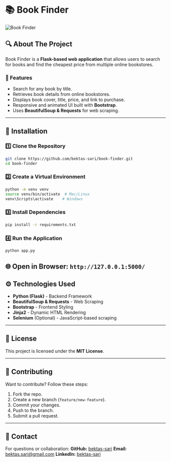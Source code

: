 # 📚 Book Finder

![Book Finder](https://via.placeholder.com/1000x500?text=Book+Finder+Banner)

## 🔍 About The Project
Book Finder is a **Flask-based web application** that allows users to search for books and find the cheapest price from multiple online bookstores.

### 🌟 Features
- Search for any book by title.
- Retrieves book details from online bookstores.
- Displays book cover, title, price, and link to purchase.
- Responsive and animated UI built with **Bootstrap**.
- Uses **BeautifulSoup & Requests** for web scraping.

---

## 🚀 Installation

### 1️⃣ Clone the Repository
```bash
git clone https://github.com/bektas-sari/book-finder.git
cd book-finder
```

### 2️⃣ Create a Virtual Environment
```bash
python -m venv venv
source venv/bin/activate  # Mac/Linux
venv\Scripts\activate    # Windows
```

### 3️⃣ Install Dependencies
```bash
pip install -r requirements.txt
```

### 4️⃣ Run the Application
```bash
python app.py
```

🌐 **Open in Browser:** `http://127.0.0.1:5000/`
---

## ⚙️ Technologies Used
- **Python (Flask)** - Backend Framework
- **BeautifulSoup & Requests** - Web Scraping
- **Bootstrap** - Frontend Styling
- **Jinja2** - Dynamic HTML Rendering
- **Selenium** (Optional) - JavaScript-based scraping

---

## 📜 License
This project is licensed under the **MIT License**.

---

## 🤝 Contributing
Want to contribute? Follow these steps:
1. Fork the repo.
2. Create a new branch (`feature/new-feature`).
3. Commit your changes.
4. Push to the branch.
5. Submit a pull request.

---

## 📩 Contact
For questions or collaboration:
**GitHub:** [bektas-sari](https://github.com/bektas-sari)
**Email:** [bektas.sari@gmail.com](mailto:bektas.sari@gmail.com)
**LinkedIn:** [bektas-sari](https://www.linkedin.com/in/bektas-sari)
